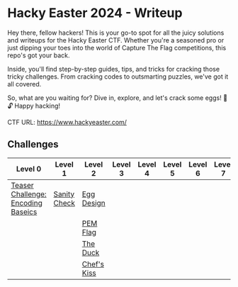 # Hacky Easter 2024 - Writeup
Hey there, fellow hackers! This is your go-to spot for all the juicy solutions and writeups for the Hacky Easter CTF. Whether you're a seasoned pro or just dipping your toes into the world of Capture The Flag competitions, this repo's got your back.

Inside, you'll find step-by-step guides, tips, and tricks for cracking those tricky challenges. From cracking codes to outsmarting puzzles, we've got it all covered.

So, what are you waiting for? Dive in, explore, and let's crack some eggs! 🥚🔓 Happy hacking!

CTF URL: https://www.hackyeaster.com/ 

## Challenges
| Level 0 | Level 1 | Level 2 | Level 3 | Level 4 | Level 5 | Level 6 | Level 7 | Level 8 | Level 9 |
| ------- | ------- | ------- | ------- | ------- | ------- | ------- | ------- | ------- | ------- |
|[Teaser Challenge: Encoding Baseics](<Level 0 - Teaser/README.md>)|[Sanity Check](<Level 1 - Welcome/Sanitiy Check/README.md>)|[Egg Design](<Level 2 - Noob's Paradise/Egg Design/README.md>)|         |         |         |         |         |         |         |
|         |         |[PEM Flag](<Level 2 - Noob's Paradise/PEM Flag/README.md>)|         |         |         |         |         |         |         |
|         |         |[The Duck](<Level 2 - Noob's Paradise/The Duck/README.md>)|         |         |         |         |         |         |         |
|         |         |[Chef's Kiss](<Level 2 - Noob's Paradise/Chef's Kiss 👌/README.md>)|         |         |         |         |         |         |         |